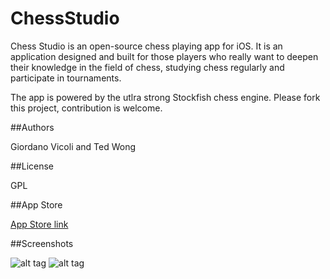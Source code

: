 # ChessStudio

Chess Studio is an open-source chess playing app for iOS. It is an application designed and built for those players who really want to deepen their knowledge in the field of chess, studying chess regularly and participate in tournaments.

The app is powered by the utlra strong Stockfish chess engine. Please fork this project, contribution is welcome.

##Authors

Giordano Vicoli and Ted Wong

##License

GPL

##App Store

[App Store link](https://itunes.apple.com/us/app/chess-studio-light/id694586937)

##Screenshots

![alt tag](http://www.smallchess.com/Screenshots/ChessStudio1.jpeg)
![alt tag](http://www.smallchess.com/Screenshots/ChessStudio2.jpeg)
